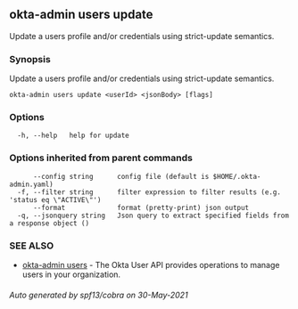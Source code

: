 ## okta-admin users update

Update a users profile and/or credentials using strict-update semantics.

### Synopsis

Update a users profile and/or credentials using strict-update semantics.

```
okta-admin users update <userId> <jsonBody> [flags]
```

### Options

```
  -h, --help   help for update
```

### Options inherited from parent commands

```
      --config string      config file (default is $HOME/.okta-admin.yaml)
  -f, --filter string      filter expression to filter results (e.g. 'status eq \"ACTIVE\"')
      --format             format (pretty-print) json output
  -q, --jsonquery string   Json query to extract specified fields from a response object ()
```

### SEE ALSO

* [okta-admin users](okta-admin_users.md)	 - The Okta User API provides operations to manage users in your organization.

###### Auto generated by spf13/cobra on 30-May-2021
